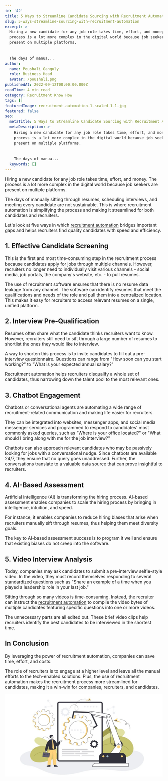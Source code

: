```yaml
---
id: '42'
title: 5 Ways to Streamline Candidate Sourcing with Recruitment Automation
slug: 5-ways-streamline-sourcing-with-recruitment-automation
excerpt: >-
  Hiring a new candidate for any job role takes time, effort, and money. The
  process is a lot more complex in the digital world because job seekers are
  present on multiple platforms.


  The days of manua...
author:
  name: Poushali Ganguly
  role: Business Head
  avatar: /poushali.png
publishedAt: 2022-09-12T00:00:00.000Z
readTime: 4 min read
category: Recruitment Know How
tags: []
featuredImage: recruitment-automation-1-scaled-1-1.jpg
featured: false
seo:
  metaTitle: 5 Ways to Streamline Candidate Sourcing with Recruitment Automation
  metaDescription: >-
    Hiring a new candidate for any job role takes time, effort, and money. The
    process is a lot more complex in the digital world because job seekers are
    present on multiple platforms.


    The days of manua...
  keywords: []
---
```


Hiring a new candidate for any job role takes time, effort, and money. The process is a lot more complex in the digital world because job seekers are present on multiple platforms.

The days of manually sifting through resumes, scheduling interviews, and meeting every candidate are not sustainable. This is where recruitment automation is simplifying the process and making it streamlined for both candidates and recruiters.

<!--more-->

Let's look at five ways in which [recruitment automation](https://www.thetalentpool.ai/blogs/11-ways-recruitment-automation-reshape-recruiting-process/) bridges important gaps and helps recruiters find quality candidates with speed and efficiency. 

## **1\. Effective Candidate Screening**

This is the first and most time-consuming step in the recruitment process because candidates apply for jobs through multiple channels. However, recruiters no longer need to individually visit various channels - social media, job portals, the company's website, etc. - to pull resumes.

The use of recruitment software ensures that there is no resume data leakage from any channel. The software can identify resumes that meet the qualifications and needs of the role and pull them into a centralized location. This makes it easy for recruiters to access relevant resumes on a single, unified platform. 

## **2\. Interview Pre-Qualification** 

Resumes often share what the candidate thinks recruiters want to know. However, recruiters still need to sift through a large number of resumes to shortlist the ones they would like to interview.

A way to shorten this process is to invite candidates to fill out a pre-interview questionnaire. Questions can range from "How soon can you start working?" to "What is your expected annual salary?"

Recruitment automation helps recruiters disqualify a whole set of candidates, thus narrowing down the talent pool to the most relevant ones. 

## **3\. Chatbot Engagement**

Chatbots or conversational agents are automating a wide range of recruitment-related communication and making life easier for recruiters.

They can be integrated into websites, messenger apps, and social media messenger services and programmed to respond to candidates' most commonly asked queries, such as "Where is your office located?" or "What should I bring along with me for the job interview?"

Chatbots can also approach relevant candidates who may be passively looking for jobs with a conversational nudge. Since chatbots are available 24/7, they ensure that no query goes unaddressed. Further, the conversations translate to a valuable data source that can prove insightful to recruiters.  

## **4\. AI-Based Assessment** 

Artificial intelligence (AI) is transforming the hiring process. AI-based assessment enables companies to scale the hiring process by bringing in intelligence, intuition, and speed.

For instance, it enables companies to reduce hiring biases that arise when recruiters manually sift through resumes, thus helping them meet diversity goals.

The key to AI-based assessment success is to program it well and ensure that existing biases do not creep into the software. 

## **5\. Video Interview Analysis**

Today, companies may ask candidates to submit a pre-interview selfie-style video. In the video, they must record themselves responding to several standardized questions such as "Share an example of a time when you played a leadership role in your last job."

Sifting through so many videos is time-consuming. Instead, the recruiter can instruct the [recruitment automation](https://www.thetalentpool.ai/) to compile the video bytes of multiple candidates featuring specific questions into one or more videos.

The unnecessary parts are all edited out. These brief video clips help recruiters identify the best candidates to be interviewed in the shortest time.  

## In Conclusion

By leveraging the power of recruitment automation, companies can save time, effort, and costs.

The role of recruiters is to engage at a higher level and leave all the manual efforts to the tech-enabled solutions. Plus, the use of recruitment automation makes the recruitment process more streamlined for candidates, making it a win-win for companies, recruiters, and candidates. 

![recruitment-automation](images/recruitment-automation-scaled-1-1-1024x536.jpg)

